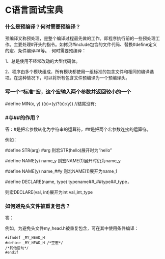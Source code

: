 # C语言面试宝典

### 什么是预编译？何时需要预编译？
预编译又称预处理，是整个编译过程最先做的工作，即程序执行前的一些预处理工作。主要处理#开头的指令。如拷贝#include包含的文件代码、替换#define定义的宏、条件编译#if等。.
何时需要预编译：

1、总是使用不经常改动的大型代码体。

2、程序由多个模块组成，所有模块都使用一组标准的包含文件和相同的编译选项。在这种情况下，可以将所有包含文件预编译为一个预编译头。

### 写一个“标准”宏，这个宏输入两个参数并返回较小的一个

#define MIN(x, y) ((x)<(y)?(x):(y)) //结尾没有;

### #与##的作用？
答：#是把宏参数转化为字符串的运算符，##是把两个宏参数连接的运算符。

例如：

#define STR(arg) #arg 则宏STR(hello)展开时为”hello”

#define NAME(y) name_y 则宏NAME(1)展开时仍为name_y

#define NAME(y) name_##y 则宏NAME(1)展开为name_1

#define DECLARE(name, type) typename##_##type##_type，

则宏DECLARE(val, int)展开为int val_int_type
### 如何避免头文件被重复包含？

答：

例如，为避免头文件my_head.h被重复包含，可在其中使用条件编译：
~~~
#ifndef _MY_HEAD_H
#define _MY_HEAD_H /*空宏*/
/*其他语句*/
#endif
~~~
